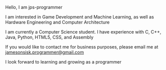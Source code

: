 Hello, I am jps-programmer

I am interested in Game Development and Machine Learning, as well as Hardware Engineering and Computer Architecture

I am currently a Computer Science student. I have experience with C, C++, Java, Python, HTML5, CSS, and Assembly

If you would like to contact me for business purposes, please email me at jamesonsisk.programmer@gmail.com

I look forward to learning and growing as a programmer
